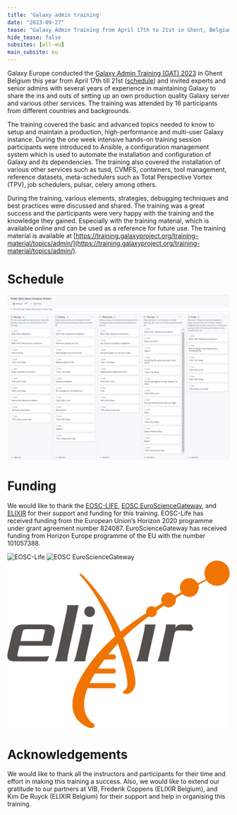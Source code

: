 ```yaml
---
title: 'Galaxy admin training'
date: "2023-09-27"
tease: "Galaxy Admin Training from April 17th to 21st in Ghent, Belgium."
hide_tease: false
subsites: [all-eu]
main_subsite: eu
---
```


Galaxy Europe conducted the [Galaxy Admin Training (GAT) 2023](https://galaxyproject.org/events/2023-admin-training/) in Ghent Belgium this year from April 17th till 21st ([schedule](https://github.com/orgs/galaxyproject/projects/28/views/1?filterQuery=status%3AMonday%2CTuesday%2CWednesday%2CThursday%2CFriday+)) and invited experts and senior admins with several years of experience in maintaining Galaxy to share the ins and outs of setting up an own production quality Galaxy server and various other services. The training was attended by 16 participants from different countries and backgrounds.

The training covered the basic and advanced topics needed to know to setup and maintain a production, high-performance and multi-user Galaxy instance. During the one week intensive hands-on training session participants were introduced to Ansible, a configuration management system which is used to automate the installation and configuration of Galaxy and its dependencies. The training also covered the installation of various other services such as tusd, CVMFS, containers, tool management, reference datasets, meta-schedulers such as Total Perspective Vortex (TPV), job schedulers, pulsar, celery among others.

During the training, various elements, strategies, debugging techniques and best practices were discussed and shared. The training was a great success and the participants were very happy with the training and the knowledge they gained. Especially with the training material, which is available online and can be used as a reference for future use. The training material is available at [https://training.galaxyproject.org/training-material/topics/admin/](https://training.galaxyproject.org/training-material/topics/admin/).

# Schedule

![GAT 2023 Schedule](gat2023_schedule.png)

# Funding

We would like to thank the [EOSC-LIFE](https://www.eosc-life.eu/), [EOSC EuroScienceGateway](https://galaxyproject.org/projects/esg/), and [ELIXIR](https://elixir-europe.org/) for their support and funding for this training. EOSC-Life has received funding from the European Union’s Horizon 2020 programme under grant agreement number 824087. EuroScienceGateway has received funding from Horizon Europe programme of the EU with the number 101057388.

![EOSC-Life](https://www.eosc-life.eu/wp-content/uploads/2019/09/Logo-EOSC-Life-neu-720x540.jpg)
![EOSC EuroScienceGateway](https://github.com/usegalaxy-eu/branding/blob/master/euro-science-gateway/eosc_euro_science_gateway.1024.png?raw=true)
![ELIXIR](https://github.com/usegalaxy-eu/website/blob/master/assets/media/elixir_logo.png?raw=true)

# Acknowledgements

We would like to thank all the instructors and participants for their time and effort in making this training a success. Also, we would like to extend our gratitude to our partners at VIB, Frederik Coppens (ELIXIR Belgium), and Kim De Ruyck (ELIXIR Belgium) for their support and help in organising this training.
